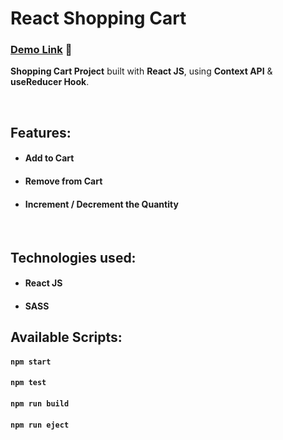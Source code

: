 # React Shopping Cart

### [Demo Link]() 🔗

**Shopping Cart Project** built with **React JS**, using **Context API** & **useReducer Hook**.

<br/>

## Features:

- #### Add to Cart
- #### Remove from Cart
- #### Increment / Decrement the Quantity

<br/>

## Technologies used:

- #### **React JS**
- #### **SASS**


## Available Scripts:

#### `npm start`

#### `npm test`

#### `npm run build`

#### `npm run eject`
